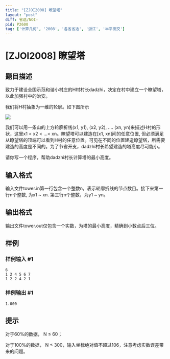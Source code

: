 ```yaml
---
title: "[ZJOI2008] 瞭望塔"
layout: "post"
diff: 省选/NOI-
pid: P2600
tag: ['计算几何', '2008', '各省省选', '浙江', '半平面交']
---
```

# [ZJOI2008] 瞭望塔
## 题目描述

致力于建设全国示范和谐小村庄的H村村长dadzhi，决定在村中建立一个瞭望塔，以此加强村中的治安。

我们将H村抽象为一维的轮廓。如下图所示

 
 ![](https://cdn.luogu.com.cn/upload/pic/1710.png) 

我们可以用一条山的上方轮廓折线(x1, y1), (x2, y2), …. (xn, yn)来描述H村的形状，这里x1 < x2 < …< xn。瞭望塔可以建造在[x1, xn]间的任意位置, 但必须满足从瞭望塔的顶端可以看到H村的任意位置。可见在不同的位置建造瞭望塔，所需要建造的高度是不同的。为了节省开支，dadzhi村长希望建造的塔高度尽可能小。

请你写一个程序，帮助dadzhi村长计算塔的最小高度。

## 输入格式

输入文件tower.in第一行包含一个整数n，表示轮廓折线的节点数目。接下来第一行n个整数, 为x1 ~ xn. 第三行n个整数，为y1 ~ yn。

## 输出格式

输出文件tower.out仅包含一个实数，为塔的最小高度，精确到小数点后三位。

## 样例

### 样例输入 #1
```
6
1 2 4 5 6 7
1 2 2 4 2 1

```
### 样例输出 #1
```
1.000
```
## 提示

对于60%的数据， N ≤ 60；

对于100%的数据， N ≤ 300，输入坐标绝对值不超过106，注意考虑实数误差带来的问题。


